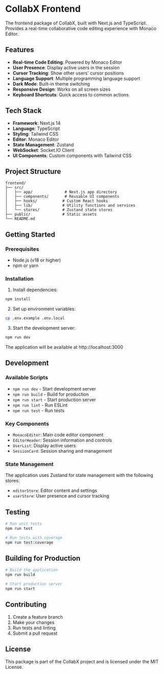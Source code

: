 # CollabX Frontend

The frontend package of CollabX, built with Next.js and TypeScript. Provides a real-time collaborative code editing experience with Monaco Editor.

## Features

- **Real-time Code Editing**: Powered by Monaco Editor
- **User Presence**: Display active users in the session
- **Cursor Tracking**: Show other users' cursor positions
- **Language Support**: Multiple programming language support
- **Dark Mode**: Built-in theme switching
- **Responsive Design**: Works on all screen sizes
- **Keyboard Shortcuts**: Quick access to common actions

## Tech Stack

- **Framework**: Next.js 14
- **Language**: TypeScript
- **Styling**: Tailwind CSS
- **Editor**: Monaco Editor
- **State Management**: Zustand
- **WebSocket**: Socket.IO Client
- **UI Components**: Custom components with Tailwind CSS

## Project Structure

```
frontend/
├── src/
│   ├── app/              # Next.js app directory
│   ├── components/       # Reusable UI components
│   ├── hooks/           # Custom React hooks
│   ├── lib/             # Utility functions and services
│   └── stores/          # Zustand state stores
├── public/              # Static assets
└── README.md
```

## Getting Started

### Prerequisites

- Node.js (v18 or higher)
- npm or yarn

### Installation

1. Install dependencies:
```bash
npm install
```

2. Set up environment variables:
```bash
cp .env.example .env.local
```

3. Start the development server:
```bash
npm run dev
```

The application will be available at http://localhost:3000

## Development

### Available Scripts

- `npm run dev` - Start development server
- `npm run build` - Build for production
- `npm run start` - Start production server
- `npm run lint` - Run ESLint
- `npm run test` - Run tests

### Key Components

- `MonacoEditor`: Main code editor component
- `EditorHeader`: Session information and controls
- `UserList`: Display active users
- `SessionCard`: Session sharing and management

### State Management

The application uses Zustand for state management with the following stores:
- `editorStore`: Editor content and settings
- `userStore`: User presence and cursor tracking

## Testing

```bash
# Run unit tests
npm run test

# Run tests with coverage
npm run test:coverage
```

## Building for Production

```bash
# Build the application
npm run build

# Start production server
npm run start
```

## Contributing

1. Create a feature branch
2. Make your changes
3. Run tests and linting
4. Submit a pull request

## License

This package is part of the CollabX project and is licensed under the MIT License.
